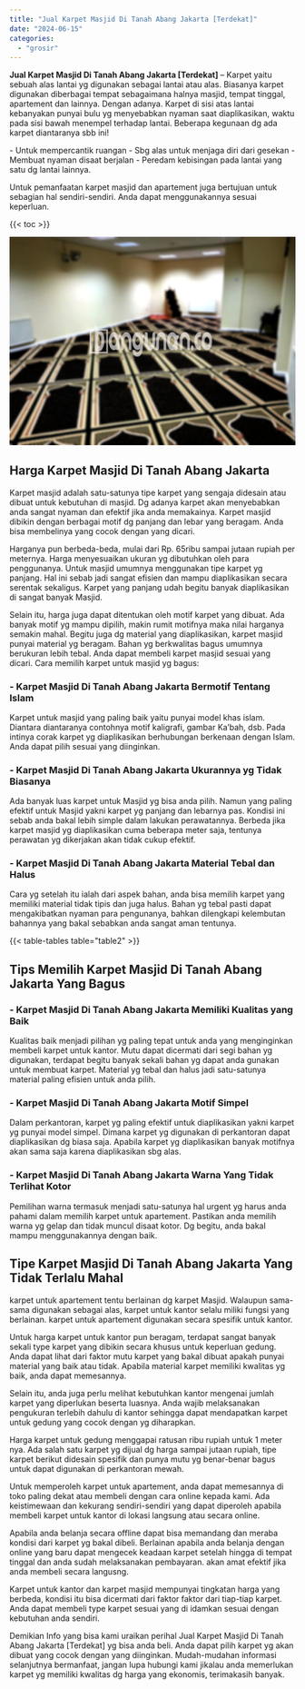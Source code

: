 ```yaml
---
title: "Jual Karpet Masjid Di Tanah Abang Jakarta [Terdekat]"
date: "2024-06-15"
categories: 
  - "grosir"
---
```


**Jual Karpet Masjid Di Tanah Abang Jakarta \[Terdekat\]** – Karpet yaitu sebuah alas lantai yg digunakan sebagai lantai atau alas. Biasanya karpet digunakan diberbagai tempat sebagaimana halnya masjid, tempat tinggal, apartement dan lainnya. Dengan adanya. Karpet di sisi atas lantai kebanyakan punyai bulu yg menyebabkan nyaman saat diaplikasikan, waktu pada sisi bawah menempel terhadap lantai. Beberapa kegunaan dg ada karpet diantaranya sbb ini!

\- Untuk mempercantik ruangan - Sbg alas untuk menjaga diri dari gesekan - Membuat nyaman disaat berjalan - Peredam kebisingan pada lantai yang satu dg lantai lainnya.

Untuk pemanfaatan karpet masjid dan apartement juga bertujuan untuk sebagian hal sendiri-sendiri. Anda dapat menggunakannya sesuai keperluan.

{{< toc >}}

![Jual Karpet Masjid Di Tanah Abang Jakarta [Terdekat]](/images/grosir-karpet-murah-57.png)

## Harga Karpet Masjid Di Tanah Abang Jakarta

Karpet masjid adalah satu-satunya tipe karpet yang sengaja didesain atau dibuat untuk kebutuhan di masjid. Dg adanya karpet akan menyebabkan anda sangat nyaman dan efektif jika anda memakainya. Karpet masjid dibikin dengan berbagai motif dg panjang dan lebar yang beragam. Anda bisa membelinya yang cocok dengan yang dicari.

Harganya pun berbeda-beda, mulai dari Rp. 65ribu sampai jutaan rupiah per meternya. Harga menyesuaikan ukuran yg dibutuhkan oleh para penggunanya. Untuk masjid umumnya menggunakan tipe karpet yg panjang. Hal ini sebab jadi sangat efisien dan mampu diaplikasikan secara serentak sekaligus. Karpet yang panjang udah begitu banyak diaplikasikan di sangat banyak Masjid.

Selain itu, harga juga dapat ditentukan oleh motif karpet yang dibuat. Ada banyak motif yg mampu dipilih, makin rumit motifnya maka nilai harganya semakin mahal. Begitu juga dg material yang diaplikasikan, karpet masjid punyai material yg beragam. Bahan yg berkwalitas bagus umumnya berukuran lebih tebal. Anda dapat membeli karpet masjid sesuai yang dicari. Cara memilih karpet untuk masjid yg bagus:

### \- Karpet Masjid Di Tanah Abang Jakarta Bermotif Tentang Islam

Karpet untuk masjid yang paling baik yaitu punyai model khas islam. Diantara diantaranya contohnya motif kaligrafi, gambar Ka’bah, dsb. Pada intinya corak karpet yg diaplikasikan berhubungan berkenaan dengan Islam. Anda dapat pilih sesuai yang diinginkan.

### \- Karpet Masjid Di Tanah Abang Jakarta Ukurannya yg Tidak Biasanya

Ada banyak luas karpet untuk Masjid yg bisa anda pilih. Namun yang paling efektif untuk Masjid yakni karpet yg panjang dan lebarnya pas. Kondisi ini sebab anda bakal lebih simple dalam lakukan perawatannya. Berbeda jika karpet masjid yg diaplikasikan cuma beberapa meter saja, tentunya perawatan yg dikerjakan akan tidak cukup efektif.

### \- Karpet Masjid Di Tanah Abang Jakarta Material Tebal dan Halus

Cara yg setelah itu ialah dari aspek bahan, anda bisa memilih karpet yang memiliki material tidak tipis dan juga halus. Bahan yg tebal pasti dapat mengakibatkan nyaman para pengunanya, bahkan dilengkapi kelembutan bahannya yang bakal sebabkan anda sangat aman tentunya.

{{< table-tables table="table2" >}}

## Tips Memilih Karpet Masjid Di Tanah Abang Jakarta Yang Bagus

### \- Karpet Masjid Di Tanah Abang Jakarta Memiliki Kualitas yang Baik

Kualitas baik menjadi pilihan yg paling tepat untuk anda yang menginginkan membeli karpet untuk kantor. Mutu dapat dicermati dari segi bahan yg digunakan, terdapat begitu banyak sekali bahan yg dapat anda gunakan untuk membuat karpet. Material yg tebal dan halus jadi satu-satunya material paling efisien untuk anda pilih.

### \- Karpet Masjid Di Tanah Abang Jakarta Motif Simpel

Dalam perkantoran, karpet yg paling efektif untuk diaplikasikan yakni karpet yg punyai model simpel. Dimana karpet yg digunakan di perkantoran dapat diaplikasikan dg biasa saja. Apabila karpet yg diaplikasikan banyak motifnya akan sama saja karena diaplikasikan sbg alas.

### \- Karpet Masjid Di Tanah Abang Jakarta Warna Yang Tidak Terlihat Kotor

Pemilihan warna termasuk menjadi satu-satunya hal urgent yg harus anda pahami dalam memilih karpet untuk apartement. Pastikan anda memilih warna yg gelap dan tidak muncul disaat kotor. Dg begitu, anda bakal mampu menggunakannya dengan baik.

## Tipe Karpet Masjid Di Tanah Abang Jakarta Yang Tidak Terlalu Mahal

karpet untuk apartement tentu berlainan dg karpet Masjid. Walaupun sama-sama digunakan sebagai alas, karpet untuk kantor selalu miliki fungsi yang berlainan. karpet untuk apartement digunakan secara spesifik untuk kantor.

Untuk harga karpet untuk kantor pun beragam, terdapat sangat banyak sekali type karpet yang dibikin secara khusus untuk keperluan gedung. Anda dapat lihat dari faktor mutu karpet yang bakal dibuat apakah punyai material yang baik atau tidak. Apabila material karpet memiliki kwalitas yg baik, anda dapat memesannya.

Selain itu, anda juga perlu melihat kebutuhkan kantor mengenai jumlah karpet yang diperlukan beserta luasnya. Anda wajib melaksanakan pengukuran terlebih dahulu di kantor sehingga dapat mendapatkan karpet untuk gedung yang cocok dengan yg diharapkan.

Harga karpet untuk gedung menggapai ratusan ribu rupiah untuk 1 meter nya. Ada salah satu karpet yg dijual dg harga sampai jutaan rupiah, tipe karpet berikut didesain spesifik dan punya mutu yg benar-benar bagus untuk dapat digunakan di perkantoran mewah.

Untuk memperoleh karpet untuk apartement, anda dapat memesannya di toko paling dekat atau membeli dengan cara online kepada kami. Ada keistimewaan dan kekurang sendiri-sendiri yang dapat diperoleh apabila membeli karpet untuk kantor di lokasi langsung atau secara online.

Apabila anda belanja secara offline dapat bisa memandang dan meraba kondisi dari karpet yg bakal dibeli. Berlainan apabila anda belanja dengan online yang baru dapat mengecek keadaan karpet setelah hingga di tempat tinggal dan anda sudah melaksanakan pembayaran. akan amat efektif jika anda membeli secara langusng.

Karpet untuk kantor dan karpet masjid mempunyai tingkatan harga yang berbeda, kondisi itu bisa dicermati dari faktor faktor dari tiap-tiap karpet. Anda dapat membeli type karpet sesuai yang di idamkan sesuai dengan kebutuhan anda sendiri.

Demikian Info yang bisa kami uraikan perihal Jual Karpet Masjid Di Tanah Abang Jakarta \[Terdekat\] yg bisa anda beli. Anda dapat pilih karpet yg akan dibuat yang cocok dengan yang diinginkan. Mudah-mudahan informasi selanjutnya bermanfaat, jangan lupa hubungi kami jikalau anda memerlukan karpet yg memiliki kwalitas dg harga yang ekonomis, terimakasih banyak.
